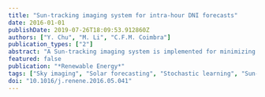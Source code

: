 ```yaml
---
title: "Sun-tracking imaging system for intra-hour DNI forecasts"
date: 2016-01-01
publishDate: 2019-07-26T18:09:53.912860Z
authors: ["Y. Chu", "M. Li", "C.F.M. Coimbra"]
publication_types: ["2"]
abstract: "A Sun-tracking imaging system is implemented for minimizing circumsolar image distortion for improved short-term solar irradiance forecasts. This sky-imaging system consists of a fisheye digital camera mounted on an automatic solar tracker that follows the diurnal pattern of the Sun. The Sun is located at the geometric center of the sky images where the fisheye distortion is minimized. Images from this new system provide more information about the circumsolar sky cover, which provides critical information for intra-hour solar forecasts, particularly for direct normal irradiance. An automatic masking algorithm has been developed to separate the sky area from ground obstacles and the image edges for each image that is collected. Then numerical image features are extracted from the segmented sky area and are used as exogenous inputs to MultiLayer Perceptron (MLP) models for direct normal irradiance forecasts. Sixty-seven days of irradiance and image measurements are used to train, optimize, and assess the MLP-based forecast models for solar irradiance. The results show that the MLP forecasts based on the newly proposed sky-imaging system significantly outperform the reference models in terms of statistical metrics and forecast skill, particularly for shorter horizons, achieving forecast skills 18%-50% higher than the skills of a reference MLP-based model that is based on a zenith-pointed, stationary sky-imaging system."
featured: false
publication: "*Renewable Energy*"
tags: ["Sky imaging", "Solar forecasting", "Stochastic learning", "Sun-tracking"]
doi: "10.1016/j.renene.2016.05.041"
---
```


